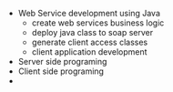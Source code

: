 - Web Service development using Java
	- create web services business logic
	- deploy java class to soap server
	- generate client access classes
	- client application development
- Server side programing
- Client side programing
-